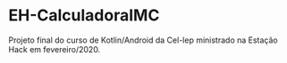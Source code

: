 # EH-CalculadoraIMC

Projeto final do curso de Kotlin/Android da Cel-lep ministrado na Estação Hack em fevereiro/2020.
